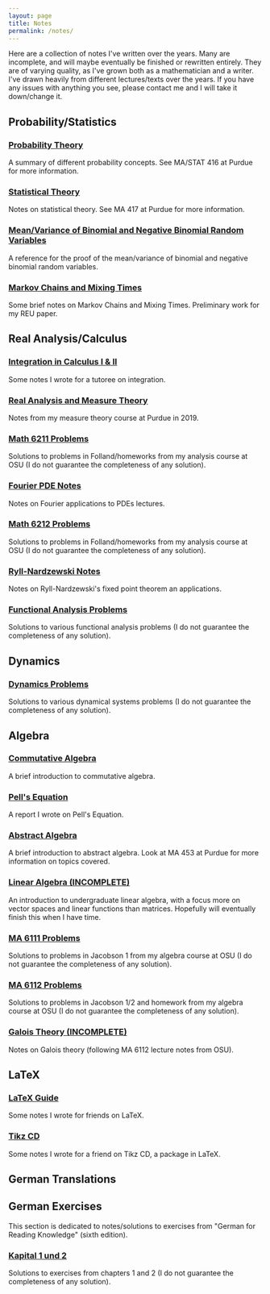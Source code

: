 ```yaml
---
layout: page
title: Notes
permalink: /notes/
---
```


Here are a collection of notes I've written over the years. Many are incomplete, and will maybe eventually be finished or rewritten entirely. They are of varying quality, as I've grown both as a mathematician and a writer. I've drawn heavily from different lectures/texts over the years. If you have any issues with anything you see, please contact me and I will take it down/change it.

## Probability/Statistics

<h3> <a class = "link-style" href="/files/ProbabilityNoteswithProofs.pdf">Probability Theory </a> </h3>
A summary of different probability concepts. See MA/STAT 416 at Purdue for more information.

<h3> <a class = "link-style" href="/files/statisticaltheory.pdf">Statistical Theory </a> </h3>
<p>Notes on statistical theory. See MA 417 at Purdue for more information.</p>

<h3> <a class = "link-style" href="/files/binandnegbin.pdf"> Mean/Variance of Binomial and Negative Binomial Random Variables</a> </h3>
<p>A reference for the proof of the mean/variance of binomial and negative binomial random variables.</p>

<h3> <a class = "link-style" href="/files/notes.pdf"> Markov Chains and Mixing Times</a> </h3>
<p>Some brief notes on Markov Chains and Mixing Times. Preliminary work for my REU paper.</p>

## Real Analysis/Calculus

<h3> <a class = "link-style" href="https://docs.google.com/document/d/1q5JI4Q1YQy5zTyu7gNkEHj68L7lSFcuMjIzmMuhBME0/edit?usp=sharing">Integration in Calculus I & II</a> </h3>
<p>Some notes I wrote for a tutoree on integration. </p>

<h3> <a class = "link-style" href="/files/Real_Analysis_and_Measure_Theory.pdf">Real Analysis and Measure Theory </a> </h3>
<p>Notes from my measure theory course at Purdue in 2019. </p>

<h3> <a class = "link-style" href="/files/MA_6211.pdf">Math 6211 Problems</a></h3>
<p>Solutions to problems in Folland/homeworks from my analysis course at OSU (I do not guarantee the completeness of any solution). </p>

<h3> <a class = "link-style" href="/files/heat.pdf">Fourier PDE Notes</a></h3>
<p>Notes on Fourier applications to PDEs lectures. </p>

<h3> <a class="link-style" href="/files/MA_6212.pdf">Math 6212 Problems</a> </h3>
<p>Solutions to problems in Folland/homeworks from my analysis course at OSU (I do not guarantee the completeness of any solution).</p>

<h3> <a class = "link-style" href="/files/fixedpoint.pdf">Ryll-Nardzewski Notes</a> </h3>
<p>Notes on Ryll-Nardzewski's fixed point theorem an applications.</p>

<h3> <a class = "link-style" href="/files/Functional_Analysis.pdf">Functional Analysis Problems</a> </h3>
<p>Solutions to various functional analysis problems (I do not guarantee the completeness of any solution).</p>

## Dynamics

<h3> <a class = "link-style" href="/files/Dynamics.pdf">Dynamics Problems</a> </h3>
<p>Solutions to various dynamical systems problems (I do not guarantee the completeness of any solution).</p>

## Algebra

<h3> <a class="link-style" href="/files/Commutative_Algebra_Notes.pdf">Commutative Algebra</a> </h3>
<p>A brief introduction to commutative algebra.  </p>

<h3> <a class="link-style" href="/files/essay_2.pdf">Pell's Equation</a> </h3>
<p>A report I wrote on Pell's Equation.</p>

<h3> <a class="link-style" href="/files/abstractalgebranotes.pdf">Abstract Algebra</a> </h3>
<p>A brief introduction to abstract algebra. Look at MA 453 at Purdue for more information on topics covered. </p>

<h3> <a class="link-style" href="/files/LAnotes.pdf">Linear Algebra (INCOMPLETE)</a> </h3>
<p>An introduction to undergraduate linear algebra, with a focus more on vector spaces and linear functions than matrices. Hopefully will eventually finish this when I have time.</p>

<h3> <a class="link-style" href="/files/MA_6111.pdf">MA 6111 Problems</a> </h3>
<p>Solutions to problems in Jacobson 1 from my algebra course at OSU (I do not guarantee the completeness of any solution).</p>

<h3> <a class="link-style" href="/files/MA_6112.pdf">MA 6112 Problems</a> </h3>
<p>Solutions to problems in Jacobson 1/2 and homework from my algebra course at OSU (I do not guarantee the completeness of any solution).</p>

<h3> <a class="link-style" href="/files/galois.pdf">Galois Theory (INCOMPLETE)</a> </h3>
<p>Notes on Galois theory (following MA 6112 lecture notes from OSU).</p>

## LaTeX

<h3> <a class = "link-style" href="/files/LaTeX_Guide.pdf">LaTeX Guide</a> </h3>
<p>Some notes I wrote for friends on LaTeX. </p>

<h3> <a class="link-style" href="/files/tikzcd.pdf">Tikz CD</a> </h3>
<p>Some notes I wrote for a friend on Tikz CD, a package in LaTeX.  </p>

## German Translations

## German Exercises

This section is dedicated to notes/solutions to exercises from "German for Reading Knowledge" (sixth edition).

<h3> <a class = "link-style" href="/files/German_exercises/week_1.pdf"> Kapital 1 und 2 </a></h3>
<p>Solutions to exercises from chapters 1 and 2 (I do not guarantee the completeness of any solution).</p>
